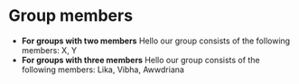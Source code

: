 # Group members

* **For groups with two members** Hello our group consists of the following members: X, Y
* **For groups with three members** Hello our group consists of the following members: Lika, Vibha, Awwdriana

